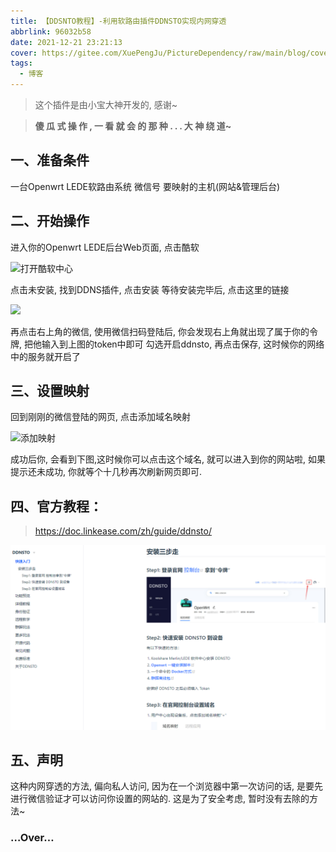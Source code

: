 ```yaml
---
title: 【DDSNTO教程】-利用软路由插件DDNSTO实现内网穿透
abbrlink: 96032b58
date: 2021-12-21 23:21:13
cover: https://gitee.com/XuePengJu/PictureDependency/raw/main/blog/cover-01/4.png
tags:
  - 博客
---
```


> 这个插件是由小宝大神开发的, 感谢~

> **傻 瓜 式 操 作 , 一 看 就 会 的 那 种 . . . 大 神 绕 道~** <!-- more --> 

## 一、准备条件

一台Openwrt LEDE软路由系统
微信号
要映射的主机(网站&管理后台)

## 二、开始操作

进入你的Openwrt LEDE后台Web页面, 点击酷软

 ![打开酷软中心](https://img-blog.csdnimg.cn/img_convert/c22919ee98f8f3de883ba34fd536bf22.png) 

点击未安装, 找到DDNS插件, 点击安装
等待安装完毕后, 点击这里的链接

 ![](https://img-blog.csdnimg.cn/img_convert/6287cb29e71dc08ea16143ec925f4ba1.png) 


再点击右上角的微信, 使用微信扫码登陆后, 你会发现右上角就出现了属于你的令牌, 把他输入到上图的token中即可
勾选开启ddnsto, 再点击保存, 这时候你的网络中的服务就开启了
## 三、设置映射

回到刚刚的微信登陆的网页, 点击添加域名映射

 ![添加映射](https://img-blog.csdnimg.cn/img_convert/97d4a2e51b47a9d9aa7f392e98aab1b3.png) 


成功后你, 会看到下图,这时候你可以点击这个域名, 就可以进入到你的网站啦, 如果提示还未成功, 你就等个十几秒再次刷新网页即可.

## 四、官方教程：
> https://doc.linkease.com/zh/guide/ddnsto/

 ![]( /img/ddsnto_step.png) 


## 五、声明

这种内网穿透的方法, 偏向私人访问, 因为在一个浏览器中第一次访问的话, 是要先进行微信验证才可以访问你设置的网站的. 这是为了安全考虑, 暂时没有去除的方法~

### …Over…